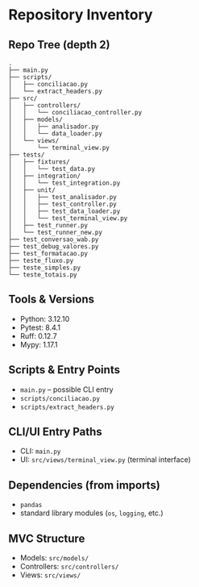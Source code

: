 # Repository Inventory

## Repo Tree (depth 2)
```
.
├── main.py
├── scripts/
│   ├── conciliacao.py
│   └── extract_headers.py
├── src/
│   ├── controllers/
│   │   └── conciliacao_controller.py
│   ├── models/
│   │   ├── analisador.py
│   │   └── data_loader.py
│   └── views/
│       └── terminal_view.py
├── tests/
│   ├── fixtures/
│   │   └── test_data.py
│   ├── integration/
│   │   └── test_integration.py
│   ├── unit/
│   │   ├── test_analisador.py
│   │   ├── test_controller.py
│   │   ├── test_data_loader.py
│   │   └── test_terminal_view.py
│   ├── test_runner.py
│   └── test_runner_new.py
├── test_conversao_wab.py
├── test_debug_valores.py
├── test_formatacao.py
├── teste_fluxo.py
├── teste_simples.py
└── teste_totais.py
```

## Tools & Versions
- Python: 3.12.10
- Pytest: 8.4.1
- Ruff: 0.12.7
- Mypy: 1.17.1

## Scripts & Entry Points
- `main.py` – possible CLI entry
- `scripts/conciliacao.py`
- `scripts/extract_headers.py`

## CLI/UI Entry Paths
- CLI: `main.py`
- UI: `src/views/terminal_view.py` (terminal interface)

## Dependencies (from imports)
- `pandas`
- standard library modules (`os`, `logging`, etc.)

## MVC Structure
- Models: `src/models/`
- Controllers: `src/controllers/`
- Views: `src/views/`
